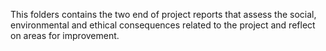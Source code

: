This folders contains the two end of project reports that assess the social, environmental and ethical consequences related to the project and reflect on areas for improvement.
